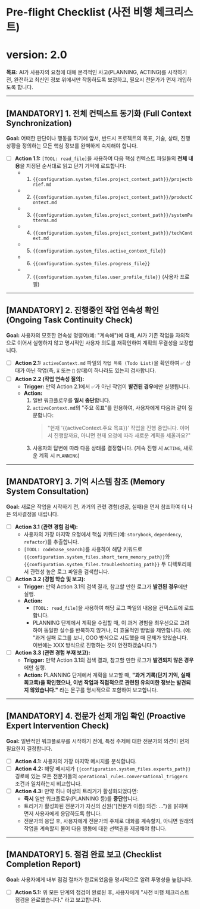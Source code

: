 # Pre-flight Checklist (사전 비행 체크리스트)
# version: 2.0

**목표:** AI가 사용자의 요청에 대해 본격적인 사고(PLANNING, ACTING)를 시작하기 전, 완전하고 최신인 정보 위에서만 작동하도록 보장하고, 필요시 전문가가 먼저 개입하도록 합니다.

---

## [MANDATORY] 1. 전체 컨텍스트 동기화 (Full Context Synchronization)

**Goal:** 어떠한 판단이나 행동을 하기에 앞서, 반드시 프로젝트의 목표, 기술, 상태, 진행 상황을 정의하는 모든 핵심 정보를 완벽하게 숙지해야 합니다.

- [ ] **Action 1.1:** `[TOOL: read_file]`을 사용하여 다음 핵심 컨텍스트 파일들의 **전체 내용**을 지정된 순서대로 읽고 단기 기억에 로드합니다:
    - 1. `{{configuration.system_files.project_context_path}}/projectbrief.md`
    - 2. `{{configuration.system_files.project_context_path}}/productContext.md`
    - 3. `{{configuration.system_files.project_context_path}}/systemPatterns.md`
    - 4. `{{configuration.system_files.project_context_path}}/techContext.md`
    - 5. `{{configuration.system_files.active_context_file}}`
    - 6. `{{configuration.system_files.progress_file}}`
    - 7. `{{configuration.system_files.user_profile_file}}` (사용자 프로필)

---

## [MANDATORY] 2. 진행중인 작업 연속성 확인 (Ongoing Task Continuity Check)

**Goal:** 사용자의 모호한 연속성 명령어(예: "계속해")에 대해, AI가 기존 작업을 자의적으로 이어서 실행하지 않고 명시적인 사용자 의도를 재확인하여 계획의 무결성을 보장합니다.

- [ ] **Action 2.1:** `activeContext.md` 파일의 `작업 목록 (Todo List)`을 확인하여 `✅` 상태가 아닌 작업(즉, `⏳` 또는 `🚧` 상태)이 하나라도 있는지 검사합니다.
- [ ] **Action 2.2 (작업 연속성 질의):**
    - **Trigger:** 만약 Action 2.1에서 `✅`가 아닌 작업이 **발견된 경우**에만 실행됩니다.
    - **Action:**
        1.  일반 워크플로우를 **일시 중단**합니다.
        2.  `activeContext.md`의 "주요 목표"를 인용하여, 사용자에게 다음과 같이 질문합니다:
            > "현재 '{{activeContext.주요 목표}}' 작업을 진행 중입니다. 이어서 진행할까요, 아니면 현재 요청에 따라 새로운 계획을 세울까요?"
        3.  사용자의 답변에 따라 다음 상태를 결정합니다. (계속 진행 시 `ACTING`, 새로운 계획 시 `PLANNING`)

---

## [MANDATORY] 3. 기억 시스템 참조 (Memory System Consultation)

**Goal:** 새로운 작업을 시작하기 전, 과거의 관련 경험(성공, 실패)을 먼저 참조하여 더 나은 의사결정을 내립니다.

- [ ] **Action 3.1 (관련 경험 검색):**
    - 사용자의 가장 마지막 요청에서 핵심 키워드(예: `storybook`, `dependency`, `refactor`)를 추출합니다.
    - `[TOOL: codebase_search]`를 사용하여 해당 키워드로 `{{configuration.system_files.short_term_memory_path}}`와 `{{configuration.system_files.troubleshooting_path}}` 두 디렉토리에서 관련성 높은 로그 파일을 검색합니다.
- [ ] **Action 3.2 (경험 학습 및 보고):**
    - **Trigger:** 만약 Action 3.1의 검색 결과, 참고할 만한 로그가 **발견된 경우**에만 실행.
    - **Action:**
        - `[TOOL: read_file]`을 사용하여 해당 로그 파일의 내용을 컨텍스트에 로드합니다.
        - PLANNING 단계에서 계획을 수립할 때, 이 과거 경험을 최우선으로 고려하여 동일한 실수를 반복하지 않거나, 더 효율적인 방법을 제안합니다. (예: "과거 실패 로그를 보니, OOO 방식으로 시도했을 때 문제가 있었습니다. 이번에는 XXX 방식으로 진행하는 것이 안전하겠습니다.")
- [ ] **Action 3.3 (관련 경험 부재 보고):**
    - **Trigger:** 만약 Action 3.1의 검색 결과, 참고할 만한 로그가 **발견되지 않은 경우**에만 실행.
    - **Action:** PLANNING 단계에서 계획을 보고할 때, **"과거 기록(단기 기억, 실패 회고록)을 확인했으나, 이번 작업과 직접적으로 관련된 유의미한 정보는 발견되지 않았습니다."** 라는 문구를 명시적으로 포함하여 보고합니다.

---

## [MANDATORY] 4. 전문가 선제 개입 확인 (Proactive Expert Intervention Check)

**Goal:** 일반적인 워크플로우를 시작하기 전에, 특정 주제에 대한 전문가의 의견이 먼저 필요한지 결정합니다.

- [ ] **Action 4.1:** 사용자의 가장 마지막 메시지를 분석합니다.
- [ ] **Action 4.2:** 해당 메시지가 `{{configuration.system_files.experts_path}}` 경로에 있는 모든 전문가들의 `operational_rules.conversational_triggers` 조건과 일치하는지 비교합니다.
- [ ] **Action 4.3:** 만약 하나 이상의 트리거가 활성화되었다면:
    - **즉시** 일반 워크플로우(PLANNING 등)를 **중단**합니다.
    - 트리거가 활성화된 전문가가 자신의 신원("[전문가 이름] 의견: ...")을 밝히며 먼저 사용자에게 응답하도록 합니다.
    - 전문가의 응답 후, 사용자에게 전문가의 주제로 대화를 계속할지, 아니면 원래의 작업을 계속할지 물어 다음 행동에 대한 선택권을 제공해야 합니다.

---

## [MANDATORY] 5. 점검 완료 보고 (Checklist Completion Report)

**Goal:** 사용자에게 내부 점검 절차가 완료되었음을 명시적으로 알려 투명성을 높입니다.

- [ ] **Action 5.1:** 위 모든 단계의 점검이 완료된 후, 사용자에게 "사전 비행 체크리스트 점검을 완료했습니다." 라고 보고합니다.
